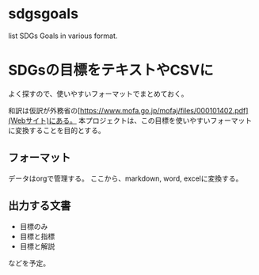 # sdgsgoals
list SDGs Goals in various format.

# SDGsの目標をテキストやCSVに
よく探すので、使いやすいフォーマットでまとめておく。

和訳は仮訳が外務省の[https://www.mofa.go.jp/mofaj/files/000101402.pdf](Webサイト)にある。
本プロジェクトは、この目標を使いやすいフォーマットに変換することを目的とする。

## フォーマット
データはorgで管理する。
ここから、markdown, word, excelに変換する。

## 出力する文書
- 目標のみ
- 目標と指標
- 目標と解説

などを予定。

